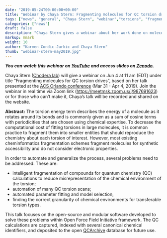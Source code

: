 ```yaml
---
date: "2019-05-24T00:00:00+00:00"
title: "Webinar by Chaya Stern: Fragmenting molecules for QC torsion drives (Jun 4, 2019)"
tags: ["news", "general", "Chaya Stern", "webinar","torsions", "fragmentation", "QCArchive", "CMILES"]
categories: ["news"]
draft: false
description: "Chaya Stern gives a webinar about her work done on molecular fragmentation and torsion drive pipeline on Jun 4 at 11 am (EDT)"
markup: mmark
weight: 10
author: "Karmen Condic-Jurkic and Chaya Stern"
thumb: "webinar-stern-may2019.jpg"
---
```


_**You can watch this webinar on [YouTube](https://youtu.be/afZp538VpMA) and access slides on [Zenodo](http://doi.org/10.5281/zenodo.3238643).**_



Chaya Stern ([Chodera lab](http://www.choderalab.org)) will give a webinar on Jun 4 at 11 am (EDT) under title “Fragmenting molecules for QC torsion drives”, based on her talk presented at the [ACS Orlando conference](https://plan.core-apps.com/acsorlando2019/) (Mar 31 - Apr 4, 2019). Join the webinar in real time via Zoom link (https://meetmsk.zoom.us/j/987691623) or for those who can’t make it, Chaya’s talk will be recorded and shared on the website.


**Abstract:** The torsion energy term describes the energy of a molecule as it rotates around its bonds and is commonly given as a sum of cosine terms with periodicities that are chosen using chemical expertise. To decrease the computational cost of fitting torsions in large molecules, it is common practice to fragment them into smaller entities that should reproduce the chemistry about each torsion of interest.  However, most existing cheminformatics fragmentation schemes fragment molecules for synthetic accessibility and do not consider electronic properties.

In order to automate and generalize the process, several problems need to be addressed. These are:
* intelligent fragmentation of compounds for quantum chemistry (QC) calculations to reduce misrepresentation of the chemical environment of the torsion;
* automation of many QC torsion scans;
* automated parameter fitting and model selection,
* finding the correct granularity of chemical environments for transferable torsion types.

This talk focuses on the open-source and modular software developed to solve these problems within Open Force Field Initiative framework. The QC calculations are captured, indexed with several canonical chemical identifiers, and deposited to the open [QCArchive](https://qcarchive.molssi.org/) database for future use.
